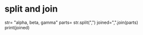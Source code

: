 # split and join
str= "alpha, beta, gamma"
parts= str.split(",")
joined=",".join(parts)
print(joined)

